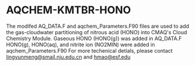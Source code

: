 # AQCHEM-KMTBR-HONO
The modifed AQ_DATA.F and aqchem_Parameters.F90 files are used to add the gas-cloudwater partitioning of nitrous acid (HONO) into CMAQ's Cloud Chemistry Module.
Gaseous HONO (HONO(g)) was added in AQ_DATA.F
HONO(g), HONO(aq), and nitrite ion (NO2MIN) were added in aqchem_Parameters.F90
For more techenical detials, please contact lingyunmeng@smail.nju.edu.cn and hmao@esf.edu
